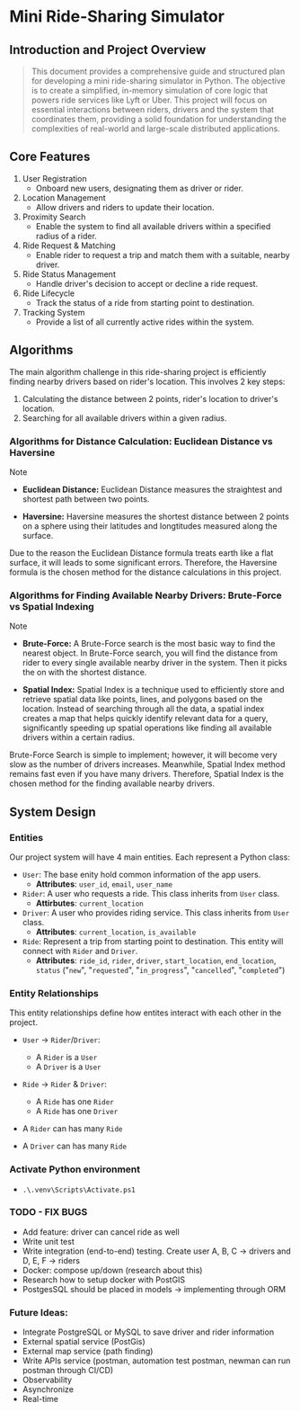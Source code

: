 # Mini Ride-Sharing Simulator

## Introduction and Project Overview
> This document provides a comprehensive guide and structured plan for developing a mini ride-sharing simulator in Python. The objective is to create a simplified, in-memory simulation of core logic that powers ride services like Lyft or Uber. This project will focus on essential interactions between riders, drivers and the system that coordinates them, providing a solid foundation for understanding the complexities of real-world and large-scale distributed applications.


## Core Features
1. User Registration
   - Onboard new users, designating them as driver or rider.
2. Location Management
   - Allow drivers and riders to update their location.
3. Proximity Search
   - Enable the system to find all available drivers within a specified radius of a rider.
4. Ride Request & Matching
   - Enable rider to request a trip and match them with a suitable, nearby driver.
5. Ride Status Management
   - Handle driver's decision to accept or decline a ride request.
6. Ride Lifecycle
   - Track the status of a ride from starting point to destination.
7. Tracking System
   - Provide a list of all currently active rides within the system.


## Algorithms
The main algorithm challenge in this ride-sharing project is efficiently finding nearby drivers based on rider's location. This involves 2 key steps:
1. Calculating the distance between 2 points, rider's location to driver's location.
2. Searching for all available drivers within a given radius.

### Algorithms for Distance Calculation: Euclidean Distance vs Haversine
> [!NOTE]
> - **Euclidean Distance:** Euclidean Distance measures the straightest and shortest path between two points.
> 
> - **Haversine:** Haversine measures the shortest distance between 2 points on a sphere using their latitudes and longtitudes measured along the surface.

Due to the reason the Euclidean Distance formula treats earth like a flat surface, it will leads to some significant errors. Therefore, the Haversine formula is the chosen method for the distance calculations in this project.

### Algorithms for Finding Available Nearby Drivers: Brute-Force vs Spatial Indexing
> [!NOTE]
> - **Brute-Force:** A Brute-Force search is the most basic way to find the nearest object. In Brute-Force search, you will find the distance from rider to every single available nearby driver in the system. Then it picks the on with the shortest distance.
> 
> - **Spatial Index:** Spatial Index is a technique used to efficiently store and retrieve spatial data like points, lines, and polygons based on the location. Instead of searching through all the data, a spatial index creates a map that helps quickly identify relevant data for a query, significantly speeding up spatial operations like finding all available drivers within a certain radius.

Brute-Force Search is simple to implement; however, it will become very slow as the number of drivers increases. Meanwhile, Spatial Index method remains fast even if you have many drivers. Therefore, Spatial Index is the chosen method for the finding available nearby drivers. 


## System Design

### Entities
Our project system will have 4 main entities. Each represent a Python class:
- `User`: The base enity hold common information of the app users.
   - **Attributes**: `user_id`, `email`, `user_name`
- `Rider`: A user who requests a ride. This class inherits from `User` class.
   - **Attirbutes**: `current_location`
- `Driver`: A user who provides riding service. This class inherits from `User` class.
   - **Attributes**: `current_location`, `is_available`
- `Ride`: Represent a trip from starting point to destination. This entity will connect with `Rider` and `Driver`.
   - **Attributes**: `ride_id`, `rider`, `driver`, `start_location`, `end_location`, `status` ("`new`", "`requested`", "`in_progress`", "`cancelled`", "`completed`")

### Entity Relationships
This entity relationships define how entites interact with each other in the project.
- `User` -> `Rider`/`Driver`:
   - A `Rider` is a `User`
   - A `Driver` is a `User`

- `Ride` -> `Rider` & `Driver`:
   - A `Ride` has one `Rider`
   - A `Ride` has one `Driver`

- A `Rider` can has many `Ride`
- A `Driver` can has many `Ride` 


### Activate Python environment
- `.\.venv\Scripts\Activate.ps1`

### TODO - FIX BUGS 
- Add feature: driver can cancel ride as well
- Write unit test
- Write integration (end-to-end) testing. Create user A, B, C -> drivers and D, E, F -> riders
- Docker: compose up/down (research about this)
- Research how to setup docker with PostGIS
- PostgesSQL should be placed in models -> implementing through ORM 

### Future Ideas:
- Integrate PostgreSQL or MySQL to save driver and rider information
- External spatial service (PostGis)
- External map service (path finding)
- Write APIs service (postman, automation test postman, newman can run postman through CI/CD) 
- Observability 
- Asynchronize 
- Real-time 